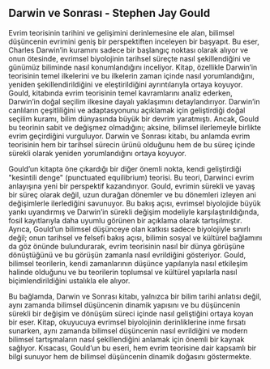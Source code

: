 ## Darwin ve Sonrası - Stephen Jay Gould

Evrim teorisinin tarihini ve gelişimini derinlemesine ele alan, bilimsel düşüncenin evrimini geniş bir perspektiften inceleyen bir başyapıt. Bu eser, Charles Darwin’in kuramını sadece bir başlangıç noktası olarak alıyor ve onun ötesinde, evrimsel biyolojinin tarihsel süreçte nasıl şekillendiğini ve günümüz biliminde nasıl konumlandığını inceliyor. Kitap, özellikle Darwin’in teorisinin temel ilkelerini ve bu ilkelerin zaman içinde nasıl yorumlandığını, yeniden şekillendirildiğini ve eleştirildiğini ayrıntılarıyla ortaya koyuyor. Gould, kitabında evrim teorisinin temel kavramlarını analiz ederken, Darwin’in doğal seçilim ilkesine dayalı yaklaşımını detaylandırıyor. Darwin’in canlıların çeşitliliğini ve adaptasyonunu açıklamak için geliştirdiği doğal seçilim kuramı, bilim dünyasında büyük bir devrim yaratmıştı. Ancak, Gould bu teorinin sabit ve değişmez olmadığını; aksine, bilimsel ilerlemeyle birlikte evrim geçirdiğini vurguluyor. Darwin ve Sonrası kitabı, bu anlamda evrim teorisinin hem bir tarihsel sürecin ürünü olduğunu hem de bu süreç içinde sürekli olarak yeniden yorumlandığını ortaya koyuyor.

Gould’un kitapta öne çıkardığı bir diğer önemli nokta, kendi geliştirdiği "kesintili denge" (punctuated equilibrium) teorisi. Bu teori, Darwinci evrim anlayışına yeni bir perspektif kazandırıyor. Gould, evrimin sürekli ve yavaş bir süreç olarak değil, uzun durağan dönemler ve bu dönemleri izleyen ani değişimlerle ilerlediğini savunuyor. Bu bakış açısı, evrimsel biyolojide büyük yankı uyandırmış ve Darwin’in sürekli değişim modeliyle karşılaştırıldığında, fosil kayıtlarıyla daha uyumlu görünen bir açıklama olarak tartışılmıştır. Ayrıca, Gould’un bilimsel düşünceye olan katkısı sadece biyolojiyle sınırlı değil; onun tarihsel ve felsefi bakış açısı, bilimin sosyal ve kültürel bağlamını da göz önünde bulundurarak, evrim teorisinin nasıl bir dünya görüşüne dönüştüğünü ve bu görüşün zamanla nasıl evrildiğini gösteriyor. Gould, bilimsel teorilerin, kendi zamanlarının düşünce yapılarıyla nasıl etkileşim halinde olduğunu ve bu teorilerin toplumsal ve kültürel yapılarla nasıl biçimlendirildiğini ustalıkla ele alıyor.

Bu bağlamda, Darwin ve Sonrası kitabı, yalnızca bir bilim tarihi anlatısı değil, aynı zamanda bilimsel düşüncenin dinamik yapısını ve bu düşüncenin sürekli bir değişim ve dönüşüm süreci içinde nasıl geliştiğini ortaya koyan bir eser. Kitap, okuyucuya evrimsel biyolojinin derinliklerine inme fırsatı sunarken, aynı zamanda bilimsel düşüncenin nasıl evrildiğini ve modern bilimsel tartışmaların nasıl şekillendiğini anlamak için önemli bir kaynak sağlıyor. Kısacası, Gould’un bu eseri, hem evrim teorisine dair kapsamlı bir bilgi sunuyor hem de bilimsel düşüncenin dinamik doğasını göstermekte.